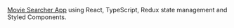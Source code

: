 [Movie Searcher App](https://jwesa.github.io/movie-searcher/) using React, TypeScript, Redux state management and Styled Components.
